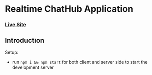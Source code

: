 # Realtime ChatHub Application

### [Live Site](https://chathub-app.netlify.app)


## Introduction  
 
Setup:
- run ```npm i && npm start``` for both client and server side to start the development server
